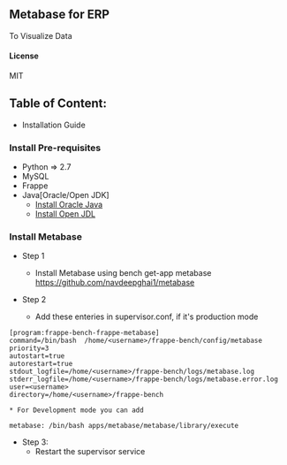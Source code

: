 ## Metabase for ERP

To Visualize Data 

#### License

MIT

## Table of Content:

* Installation Guide

### Install Pre-requisites

- Python => 2.7
- MySQL
- Frappe
- Java[Oracle/Open JDK]
	- [Install Oracle Java]("https://www.digitalocean.com/community/tutorials/how-to-install-java-with-apt-get-on-ubuntu-16-04")
	- [Install Open JDL]("http://openjdk.java.net/install/")

### Install Metabase

* Step 1
	* Install Metabase using  bench get-app metabase https://github.com/navdeepghai1/metabase



* Step 2
	
	*  Add these enteries in supervisor.conf, if it's production mode

```
[program:frappe-bench-frappe-metabase]
command=/bin/bash  /home/<username>/frappe-bench/config/metabase
priority=3 
autostart=true
autorestart=true
stdout_logfile=/home/<username>/frappe-bench/logs/metabase.log
stderr_logfile=/home/<username>/frappe-bench/logs/metabase.error.log
user=<username>
directory=/home/<username>/frappe-bench	
```
	
	* For Development mode you can add


```
metabase: /bin/bash apps/metabase/metabase/library/execute
```

* Step 3:
	* Restart the supervisor service
	 

